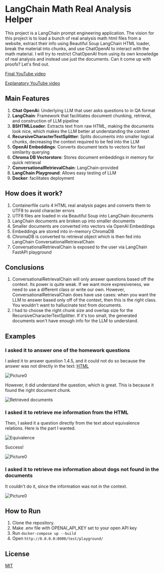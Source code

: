# LangChain Math Real Analysis Helper

This project is a LangChain prompt engineering application. The vision for this project is to load a bunch of real analysis math html files from a website, extract their info using Beautiful Soup LangChain HTML loader, break the material into chunks, and use ChatOpenAI to interact with the math material. I will try to restrict ChatOpenAI from using its own knowledge of real analysis and instead use just the documents. Can it come up with proofs? Let's find out.

[Final YouTube video](https://youtu.be/BVo1ANkA9As)

[Explanatory YouTube video](https://youtu.be/srkHV8b052M)

## Main Features

1. **Chat OpenAi**: Underlying LLM that user asks questions to in QA format
2. **LangChain**: Framework that facilitiates document chunking, retrieval, and construction of LLM pipeline
3. **BSHTMLLoader**: Extracts text from raw HTML, making the documents look nice, which makes the LLM better at understanding the context
4. **RecursiveCharacterTextSplitter**: Splits documents into smaller logical chunks, decreasing the context required to be fed into the LLM
5. **OpenAI Embeddings**: Converts document texts to vectors for fast similarity querying
6. **Chroma DB Vectorstore**: Stores document embeddings in memory for quick retrieval
7. **ConversationalRetrievalChain**: LangChain-provided
8. **LangChain Playground**: Allows easy testing of LLM
9. **Docker**: facilitates deployment

## How does it work?

1. Containerfile curls 4 HTML real analysis pages and converts them to UTF8 to avoid character errors
2. UTF8 files are loaded in via Beautiful Soup into LangChain documents
3. LangChain documents are broken up into smaller documents
4. Smaller documents are converted into vectors via OpenAI Embeddings
5. Embeddings are stored into in-memory ChromaDB
6. ChromaDB is converted to retrieval object which is then fed into LangChain ConversationalRetrievalChain
7. ConversationalRetrievalChain is exposed to the user via LangChain FastAPI playground

## Conclusions

1. ConversationalRetrievalChain will only answer questions based off the context. Its power is quite weak. If we want more expresiveness, we need to use a different class or write our own. However, ConversationalRetrievalChain does have use cases: when you want the LLM to answer based only off of the context, then this is the right class. You wouldn't want to hallucinate text from documents.
2. I had to choose the right chunk size and overlap size for the RecursiveCharacterTextSplitter. If it's too small, the generated documents won't have enough info for the LLM to understand.

## Examples

### I asked it to answer one of the homework questions

I asked it to answer question 1.4.5, and it could not do so because the answer was not directly in the text: [HTML](https://mathcs.org/analysis/reals/logic/numbers.html)

![Picture0](picture0.png)

However, it did understand the question, which is great. This is because it found the right document chunk.

![Retrieved documents](retrieved_documents.png)

### I asked it to retrieve me information from the HTML

Then, I asked it a question directly from the text about equivalence relations. Here is the part I wanted.

![Equivalence](equivalence.png)

Success!

![Picture0](picture1.png)

### I asked it to retrieve me information about dogs not found in the documents

It couldn't do it, since the information was not in the context.

![Picture0](picture2.png)

## How to Run

1. Clone the repository.
2. Make .env file with OPENAI_API_KEY set to your open API key
3. Run `docker-compose up --build`
4. Open `http://0.0.0.0:8000/test/playground/`

## License

[MIT](https://choosealicense.com/licenses/mit/)
